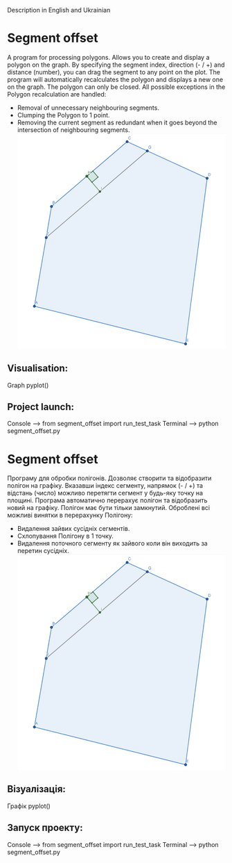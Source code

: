 Description in English and Ukrainian
# Segment offset
A program for processing polygons. Allows you to create and display a polygon on the graph. By specifying the segment index,
direction (- / +) and distance (number), you can drag the segment to any point on the plot. The program will automatically
recalculates the polygon and displays a new one on the graph. The polygon can only be closed.
All possible exceptions in the Polygon recalculation are handled:
- Removal of unnecessary neighbouring segments. 
- Clumping the Polygon to 1 point.
- Removing the current segment as redundant when it goes beyond the intersection of neighbouring segments.
![img_3.png](img_3.png)
## Visualisation: 
Graph pyplot()
## Project launch:
Console --> from segment_offset import run_test_task
Terminal --> python segment_offset.py

# Segment offset
Програму для обробки полігонів. Дозволяє створити та відобразити полігон на графіку. Вказавши індекс сегменту,
напрямок (- / +) та відстань (число) можливо перетягти сегмент у будь-яку точку на площині. Програма автоматично
перерахує полігон та відобразить новий на графіку. Полігон має бути тільки замкнутий.
Оброблені всі можливі винятки в перерахунку Полігону:
- Видалення зайвих сусідніх сегментів. 
- Схлопування Полігону в 1 точку.
- Видалення поточного сегменту як зайвого коли він виходить за перетин сусідніх.
![img_3.png](img_3.png)
## Візуалізація: 
Графік pyplot()
## Запуск проекту:
Console --> from segment_offset import run_test_task
Terminal --> python segment_offset.py
